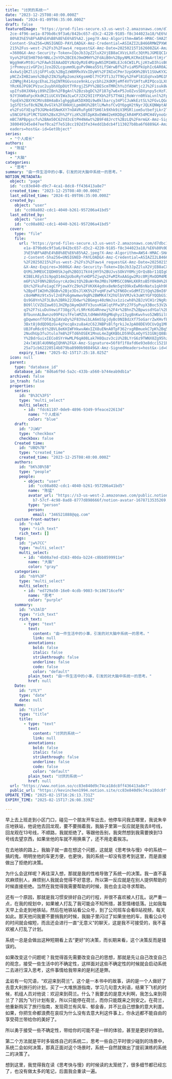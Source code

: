 ```yaml
---
title: "讨厌的系统一"
date: "2023-12-25T08:40:00.000Z"
lastmod: "2024-01-09T06:35:00.000Z"
draft: false
featuredImage: "https://prod-files-secure.s3.us-west-2.amazonaws.com/d7dbc101-8\
  2ce-4f96-ae1a-879bd6c9f3a6/842bc657-d3c2-4220-9185-f8c344023a18/%E6%80%9D%E8%\
  80%83%E5%BF%AB%E4%B8%8E%E6%85%A2.jpeg?X-Amz-Algorithm=AWS4-HMAC-SHA256&X-Amz-\
  Content-Sha256=UNSIGNED-PAYLOAD&X-Amz-Credential=ASIAZI2LB466RMWZPXWO%2F20250\
  215%2Fus-west-2%2Fs3%2Faws4_request&X-Amz-Date=20250215T162608Z&X-Amz-Expires\
  =3600&X-Amz-Security-Token=IQoJb3JpZ2luX2VjEB8aCXVzLXdlc3QtMiJGMEQCIAYKCjaO1k\
  Vyo%2FGE5H079drNNLc2nYO%2BCE6J9mOMHY%2FdAiB0n%2BpyNMLKCRm1E9aArtlHjrT5EDxy3NH\
  Wgg9mKvMt0ir%2FAwhIEAAaDDYzNzQyMzE4MzgwNSIM1W8LEJc6CWILPLjzKtwD3hisBCKXf3rlfP\
  jrPnmoyzivGP2ojJzo2D2Lcgumm9LguPv9Wea55tLfSWrwBf%2FviaM5PkUphIc6AR0A2K4kpIQvo\
  4xkwSjQKZliSjGFPluQL%2BgIzW8RMxXVxIDyWt%2FINIoCPmr3zpGKH%2BV11SUwKYXZguAhSZp5\
  pNCZxIHB2ams%2Bqh2INJ5pRp2omzkKgsmHDl7YCP3Ti3z7T9Gy%2FmPl81EqVvxbMG1MHfw9thhx\
  zZNMgjR414zgcEhaLJSqINTRGGvsoze9nkLcycbhi2XdKMjeMf4VTV1HftuRIPQco1LXGoLh%2FPs\
  YRcK6JPG9CPVzuc2uybhXOpDUtTYRrgjZSPY%2BEScmTMRChYu3fAbWtjc2J%2Fisuk8WIJFy7VL3\
  upIfs8HJXN4yi09hZIBn%2FBgAnl%2BzsbgDC%2F187g7w6xP5JoOZvsSDXynpy5cHzFJuWWCKgEd\
  9JY3kW0aFpcKkdKZ1iUCXVIWa3LwCFJZX29I1YPXb%2FS7THA1jRoWrrn0RVaLvnl%2FpQ1QIy4G8\
  fqoEk%2BXYKCMVs88H4aBxlghgg8aK5DX0Qi9w0klbarcy34PlCJuWkEztSL%2FGvLQGo7peBOCsD\
  1gSfEtSuf8cNZNL0vGlk%2FXHkHjLpm8KU%2BtlLMwhsfCvQY6pgH2tNyrJQLKQNWptARMckqF0WM\
  e%2FsGfXEspT9JGMe4dSNeKXY7nOAVRuFg607SH6lk9Xhk9iV3MSRliom5utbefjLkr2TNYEYsIlu\
  u5NCGF6iPlMCTGXK%2BxX2h%2FYizK%2BlDpK8xEWWd2eKKDDgCkR4HPX54MCH4VynoGsVdUAiswR\
  mBC7APBpgscfu%2BAm50C62Vd3cEtPH4N4wt%2B9F48Jrct%2BzLQ%2Fmrm&X-Amz-Signature=7\
  380049345e847eef0ca2f7e518cc192d3fe34edd1bdcb4f113027b8ba6f6889&X-Amz-SignedH\
  eaders=host&x-id=GetObject"
series:
  - "个人成长"
authors:
  - "陈猛"
tags:
  - "大脑"
categories:
  - "思考"
summary: "由一件生活中的小事，引发的对大脑中系统一的思考。"
NOTION_METADATA:
  object: "page"
  id: "cc83e840-d9c7-4ca1-8dc8-ff436413a8e7"
  created_time: "2023-12-25T08:40:00.000Z"
  last_edited_time: "2024-01-09T06:35:00.000Z"
  created_by:
    object: "user"
    id: "cc08a802-cdc1-4040-b261-957206a41bd5"
  last_edited_by:
    object: "user"
    id: "cc08a802-cdc1-4040-b261-957206a41bd5"
  cover:
    type: "file"
    file:
      url: "https://prod-files-secure.s3.us-west-2.amazonaws.com/d7dbc101-82ce-4f96-a\
        e1a-879bd6c9f3a6/842bc657-d3c2-4220-9185-f8c344023a18/%E6%80%9D%E8%80%8\
        3%E5%BF%AB%E4%B8%8E%E6%85%A2.jpeg?X-Amz-Algorithm=AWS4-HMAC-SHA256&X-Am\
        z-Content-Sha256=UNSIGNED-PAYLOAD&X-Amz-Credential=ASIAZI2LB466WDYLGOA4\
        %2F20250215%2Fus-west-2%2Fs3%2Faws4_request&X-Amz-Date=20250215T162518Z\
        &X-Amz-Expires=3600&X-Amz-Security-Token=IQoJb3JpZ2luX2VjEB8aCXVzLXdlc3\
        QtMiJHMEUCIQDH0SkJqd%2BO317kV4jHY5%2BUJvsSOkVY0McjOrQsBbr11QIgOiBeyGhyr\
        KIBELREyS3i9pqO14m2pUboRyYxHDP5Zjwq%2FwMIRxAAGgw2Mzc0MjMxODM4MDUiDHh8Xb\
        m6Pi%2F0N%2BUSoyrcAzOmitQ%2BuWrRmJM8s76MMSCC0NHLKKRtoB5Y0k0H%2Fp4VU8Li2\
        QXc%2FkuFe1agCfPjowXYcZ9o%2FVKXK4gdnx8eNn5qtO9kxEwR6nNatu1qkh9PrvYIV3hg\
        %2Bpdf1W2H%2BGBv%2Bje3DsJlXK5%2FvqHFzwF%2FN6DcxGdMfZ1tQq%2BmI6%2Frq6V9C\
        c8oHWM4z9tx5vl2nEPo6gmwmwv9qB%2BWMK47X2hUlbVVMJvk3uWtYGFYQQbGSiFb9qm5HN\
        Qs9G0Yn%2F3LBu%2BRk22JDdwr%2BGmgs40zNmJsx1zicwh8%2BJzVCH1r2NgRxIPNARm%2\
        BO9llCVZUZaw031JHZRp3AymQkRTV3usvKGAlqtPFw3Pz27FSyPuyX3Boc53V2WsmJKjO4B\
        qI%2F7sLuDuVewiF738gz7LrL9RrKdG4Rnewj%2F4r%2BhnZ%2BpwssdYGal%2BdBvlMSdn\
        BfbunnALBwnzo99P4zsfFelmMZULtdHWmhR0gM6qhyz13ygBnKwvhvo52WBSilUJhrEwh5S\
        gDqwmonffOTA3gIAVaDy%2F83VwibLA6mSSpjdyBc0NIBdzXf75oGarrZwXHvfBFwwDNuW2\
        3Bxt8j0dQD9QzGv4gYecq8xzu8a4zC62JNBPsBlfgrkiJeJpA08DEVOCUvQg1MP3Fwr0GOq\
        UBJFoR6c6t%2BVL8eKHIWFHkwvAWxIZX8uENnA0TpF362rxgRBmuekC7pK%2Bq5RSbH3teC\
        2NudhUp3fuJtulo7m8%2FTd6hOSEK1MnoL4eZgKKBbLD59hDLmOyYS31GNjQ8BxZXHGSwBb\
        Y%2BdrGuixIECo8SYrHwMLP6qA08Lak7H8Quzv3ciU%2BLYrG6z9TWNX8Zg95hzRXft3kNW\
        24xlWiBl4U0N6gIQhN%2F&X-Amz-Signature=56f8f1f8afd6e93e8dcc1521b96e35965\
        25a71cb62220514b879ba8900b98849&X-Amz-SignedHeaders=host&x-id=GetObject"
      expiry_time: "2025-02-15T17:25:18.025Z"
  icon: null
  parent:
    type: "database_id"
    database_id: "8d6a6f9d-5a2c-433b-a560-b744eab9db1a"
  archived: false
  in_trash: false
  properties:
    series:
      id: "B%3C%3FS"
      type: "multi_select"
      multi_select:
        - id: "fdc61107-0de9-4896-9349-9feace22613d"
          name: "个人成长"
          color: "blue"
    draft:
      id: "JiWU"
      type: "checkbox"
      checkbox: false
    Created time:
      id: "UBQ%7B"
      type: "created_time"
      created_time: "2023-12-25T08:40:00.000Z"
    authors:
      id: "bK%3B%5B"
      type: "people"
      people:
        - object: "user"
          id: "cc08a802-cdc1-4040-b261-957206a41bd5"
          name: "陈猛"
          avatar_url: "https://s3-us-west-2.amazonaws.com/public.notion-static.com/775523\
            b7-57cf-4c98-8ad8-8777d898666f/notion-avatar-1678713535269.png"
          type: "person"
          person:
            email: "346521888@qq.com"
    custom-front-matter:
      id: "c~kA"
      type: "rich_text"
      rich_text: []
    tags:
      id: "jw%7CC"
      type: "multi_select"
      multi_select:
        - id: "4b08a7ed-d163-40da-b224-c8bb8599911e"
          name: "大脑"
          color: "gray"
    categories:
      id: "nbY%3F"
      type: "multi_select"
      multi_select:
        - id: "ed729a50-16e0-4cdb-9083-9c106716cef6"
          name: "思考"
          color: "purple"
    summary:
      id: "x%3AlD"
      type: "rich_text"
      rich_text:
        - type: "text"
          text:
            content: "由一件生活中的小事，引发的对大脑中系统一的思考。"
            link: null
          annotations:
            bold: false
            italic: false
            strikethrough: false
            underline: false
            code: false
            color: "default"
          plain_text: "由一件生活中的小事，引发的对大脑中系统一的思考。"
          href: null
    Date:
      id: "zYLY"
      type: "date"
      date: null
    Name:
      id: "title"
      type: "title"
      title:
        - type: "text"
          text:
            content: "讨厌的系统一"
            link: null
          annotations:
            bold: false
            italic: false
            strikethrough: false
            underline: false
            code: false
            color: "default"
          plain_text: "讨厌的系统一"
          href: null
  url: "https://www.notion.so/cc83e840d9c74ca18dc8ff436413a8e7"
  public_url: "https://kevinchen1994.notion.site/cc83e840d9c74ca18dc8ff436413a8e7"
UPDATE_TIME: "2025-02-15T16:26:13.731Z"
EXPIRY_TIME: "2025-02-15T17:26:08.339Z"

---
```

<link rel="stylesheet" href="https://cdn.jsdelivr.net/npm/katex@0.16.2/dist/katex.min.css" integrity="sha384-bYdxxUwYipFNohQlHt0bjN/LCpueqWz13HufFEV1SUatKs1cm4L6fFgCi1jT643X" crossorigin="anonymous">


早上去上班走到小区门口，碰见一个朋友开车出去，他停车问我去哪里，我说朱辛庄地铁站，他说他去回龙观，要不要捎着我，我脑子里第一反应就是我去8号线，回龙观在13号线，不顺路，我就拒绝了。等跟他告别，我突然想到我需要换到13号线去望京西，如果坐他的车就不用换乘了，还不用走着挨冻。


在去地铁的路上，我脑子就一直在想这个问题，这就是《思考快与慢》中的系统一搞的鬼，明明坐他的车更方便，也更快，我的系统一却没有思考到这里，而是直接做出了拒绝的决策。


为什么会这样呢？再往深入想，那就是我的性格导致了系统一的决策。我一直不喜欢麻烦别人，麻烦别人我就会觉得不好意思，所以第一反应就是在别人提供帮助的时候直接拒绝。当然在我觉得我需要帮助的时候，我也会主动寻求帮助。


还有一个原因，那就是我习惯安排好自己的行程，并很不喜欢被人打乱。说严重一点，在我的规划中，如果被人打乱了我可能会不知所措，甚至情绪低落。比如我每天早上会走到地铁站，然后在地铁站看公众号，到了公司班车会看B站视频，每天如此。那天他问我要不要捎我的时候，我脑子里闪过了如果坐他的车，我看公众号的时间就会缩短，而且还会进行一直“无意义”的聊天，这是我不可接受的，我不喜欢被人打乱了计划。


系统一总是会做出这种短期看上去“更好”的决策，而长期来看，这个决策反而是错误的。


如果改变这个问题呢？我觉得首先需要改变自己的思想，那就是先让自己改变自己的观念，接受一些生活中的不确定性，这样面对这些不确定性的时候就会启动系统二去进行深入思考，这件事情给我带来的是利还是弊。


孟岩有一句咒语，“欢迎来到荷兰”。这个是一本书中的故事，讲的是一个人做好了去意大利旅行的计划，买了一大堆旅游指南，学习几句意大利语，结果下飞机的时候，机组人员对他说：欢迎来到荷兰。什么？我要去的是意大利啊，我怎么来到荷兰了？因为飞行计划有变，所以只能停在荷兰，而你只能既来之则安之。在荷兰，他重新购买了旅行指南，发现荷兰有风车、郁金香，并不比自己想象的意大利差。如果，你把生命都浪费在哀叹为什么没有去意大利这件事上，你永远都不能自由的享受荷兰带给你的美好了。


所以勇于接受一些不确定性，带给你的可能不是一样的体验，甚至是更好的体验。


第二个方法就是平时多锻炼自己的系统二，思考一些自己平时很少碰到的场景中，系统二会如何决策，那真正面对这个场景时，系统一自然就做出了提前演练的系统二的决策了。


想到这里，我觉得我在读《思考快与慢》的时候读的太笼统了，很多细节都已经忘了，也没有做太多的笔记，后面我会重读一遍。

